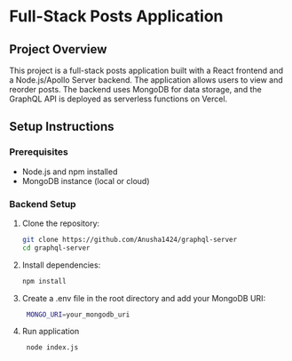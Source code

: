 # Full-Stack Posts Application

## Project Overview

This project is a full-stack posts application built with a React frontend and a Node.js/Apollo Server backend. The application allows users to view and reorder posts. The backend uses MongoDB for data storage, and the GraphQL API is deployed as serverless functions on Vercel.

## Setup Instructions

### Prerequisites

- Node.js and npm installed
- MongoDB instance (local or cloud)

### Backend Setup

1. Clone the repository:
   ```sh
   git clone https://github.com/Anusha1424/graphql-server
   cd graphql-server


2. Install dependencies:
   ```sh
   npm install

3. Create a .env file in the root directory and add your MongoDB URI:
   ```sh
    MONGO_URI=your_mongodb_uri

4. Run application
   ```sh
    node index.js
